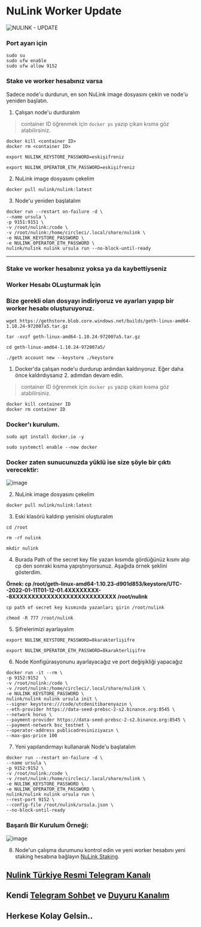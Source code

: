 # NuLink Worker Update

![NULINK - UPDATE](https://user-images.githubusercontent.com/107190154/193439759-3910565f-e794-48a8-9408-36ceab53d9db.gif)

### Port ayarı için
 ```
 sudo su
 sudo ufw enable
 sudo ufw allow 9152
 ```

### Stake ve worker hesabınız varsa

Sadece node'u durdurun, en son NuLink image dosyasını çekin ve node'u yeniden başlatın.
1. Çalışan node'u durduralım
> container ID öğrenmek için `docker ps` yazıp çıkan kısma göz atabilirsiniz.
 ```
docker kill <container ID>
docker rm <container ID>
 ```
 ```
export NULINK_KEYSTORE_PASSWORD=eskişifreniz

export NULINK_OPERATOR_ETH_PASSWORD=eskişifreniz
```

2. NuLink image dosyasını çekelim
```
docker pull nulink/nulink:latest
```

3.  Node'u yeniden başlatalım
```
docker run --restart on-failure -d \
--name ursula \
-p 9151:9151 \
-v /root/nulink:/code \
-v /root/nulink:/home/circleci/.local/share/nulink \
-e NULINK_KEYSTORE_PASSWORD \
-e NULINK_OPERATOR_ETH_PASSWORD \
nulink/nulink nulink ursula run --no-block-until-ready
```

-------------------------------------------------------------------------------------------------------------------------------------------------------------------------------------------------------------------------------------------------------------------------------------------------------------------------------------------------------

### Stake ve worker hesabınız yoksa ya da kaybettiyseniz

### Worker Hesabı OLuşturmak İçin

### Bize gerekli olan dosyayı indiriyoruz ve ayarları yapıp bir worker hesabı oluşturuyoruz.
```
wget https://gethstore.blob.core.windows.net/builds/geth-linux-amd64-1.10.24-972007a5.tar.gz

tar -xvzf geth-linux-amd64-1.10.24-972007a5.tar.gz

cd geth-linux-amd64-1.10.24-972007a5/

./geth account new --keystore ./keystore
```

1. Docker'da çalışan node'u durdurup ardından kaldırıyoruz. Eğer daha önce kaldırdıysanız 2. adımdan devam edin.
> container ID öğrenmek için `docker ps` yazıp çıkan kısma göz atabilirsiniz.
```
docker kill container ID
docker rm container ID
```
### Docker'ı kurulum.
```
sudo apt install docker.io -y
```
```
sudo systemctl enable --now docker
```

### Docker zaten sunucunuzda yüklü ise size şöyle bir çıktı verecektir:

![image](https://user-images.githubusercontent.com/107190154/195498531-9463f14e-c8b2-415f-adf9-17c0b22283c2.png)

2. NuLink image dosyasını çekelim
```
docker pull nulink/nulink:latest
```

3. Eski klasörü kaldırıp yenisini oluşturalım 
```
cd /root
```
```
rm -rf nulink
```
```
mkdir nulink
```

4.  Burada Path of the secret key file yazan kısımda gördüğünüz kısmı alıp cp den sonraki kısma yapıştırıyorsunuz. Aşağıda örnek şeklini gösterdim.

**Örnek: cp /root/geth-linux-amd64-1.10.23-d901d853/keystore/UTC--2022-01-11T01-12-01.4XXXXXXXX--8XXXXXXXXXXXXXXXXXXXXXXXXXXX /root/nulink**

```
cp path of secret key kısmında yazanları girin /root/nulink
```
```
chmod -R 777 /root/nulink
```

5.  Şifrelerimizi ayarlayalım 
```
export NULINK_KEYSTORE_PASSWORD=8karakterlişifre

export NULINK_OPERATOR_ETH_PASSWORD=8karakterlişifre
```

6.  Node Konfigürasyonunu ayarlayacağız ve port değişikliği yapacağız 
```
docker run -it --rm \
-p 9152:9152  \
-v /root/nulink:/code \
-v /root/nulink:/home/circleci/.local/share/nulink \
-e NULINK_KEYSTORE_PASSWORD \
nulink/nulink nulink ursula init \
--signer keystore:///code/utcdenitibarenyazın \
--eth-provider https://data-seed-prebsc-2-s2.binance.org:8545 \
--network horus \
--payment-provider https://data-seed-prebsc-2-s2.binance.org:8545 \
--payment-network bsc_testnet \
--operator-address publicadresiniziyazın \
--max-gas-price 100
```

7.   Yeni yapılandırmayı kullanarak Node'u başlatalım

```
docker run --restart on-failure -d \
--name ursula \
-p 9152:9152 \
-v /root/nulink:/code \
-v /root/nulink:/home/circleci/.local/share/nulink \
-e NULINK_KEYSTORE_PASSWORD \
-e NULINK_OPERATOR_ETH_PASSWORD \
nulink/nulink nulink ursula run \
--rest-port 9152 \
--config-file /root/nulink/ursula.json \
--no-block-until-ready
```

### Başarılı Bir Kurulum Örneği:

![image](https://user-images.githubusercontent.com/107190154/193912627-c68faa7e-6455-4caa-8e6e-1d17720bc79e.png)

8.  Node'un çalışma durumunu kontrol edin ve yeni worker hesabını yeni staking hesabına bağlayın [NuLink Staking](https://test-staking.nulink.org/).

## [Nulink Türkiye Resmi Telegram Kanalı](https://t.me/NuLink_Turkey)
## Kendi [Telegram Sohbet](https://t.me/NotitiaGroup) ve [Duyuru Kanalım](https://t.me/NotitiaGroup)
## Herkese Kolay Gelsin..

